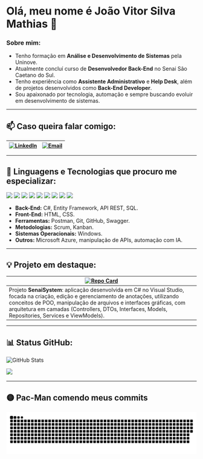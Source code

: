 # Olá, meu nome é João Vitor Silva Mathias 👋

### Sobre mim: 

- Tenho formação em **Análise e Desenvolvimento de Sistemas** pela Uninove.
- Atualmente concluí curso de **Desenvolvedor Back-End** no Senai São Caetano do Sul.
- Tenho experiência como **Assistente Administrativo** e **Help Desk**, além de projetos desenvolvidos como **Back-End Developer**.
- Sou apaixonado por tecnologia, automação e sempre buscando evoluir em desenvolvimento de sistemas.

---

## 📫 Caso queira falar comigo:

| [![LinkedIn](https://img.shields.io/badge/LinkedIn-000?style=for-the-badge&logo=linkedin&logoColor=0E76A8)](https://www.linkedin.com/in/joaovitorsilvamathias/) | [![Email](https://img.shields.io/badge/E--mail-000?style=for-the-badge&logo=gmail)](mailto:silvamathiasj@gmail.com) |
| --- | --- |

---

## 🚀 Linguagens e Tecnologias que procuro me especializar:

<p align="left">
  <img height="40" src="https://cdn.jsdelivr.net/gh/devicons/devicon/icons/csharp/csharp-original.svg">
  <img height="40" src="https://raw.githubusercontent.com/devicons/devicon/refs/tags/v2.16.0/icons/azuresqldatabase/azuresqldatabase-original.svg">
  <img height="40" src="https://cdn.jsdelivr.net/gh/devicons/devicon/icons/git/git-original.svg">
  <img height="40" src="https://cdn.jsdelivr.net/gh/devicons/devicon/icons/github/github-original.svg">
  <img height="40" src="https://cdn.jsdelivr.net/gh/devicons/devicon/icons/html5/html5-original.svg">
  <img height="40" src="https://cdn.jsdelivr.net/gh/devicons/devicon/icons/css3/css3-original.svg">
  <img height="40" src="https://cdn.jsdelivr.net/gh/devicons/devicon/icons/azure/azure-original.svg">
  <img height="40" src="https://cdn.jsdelivr.net/gh/devicons/devicon/icons/postman/postman-original.svg">
  <img height="40" src="https://cdn.jsdelivr.net/gh/devicons/devicon/icons/swagger/swagger-original.svg">
  
  
</p>

- **Back-End:** C#, Entity Framework, API REST, SQL.
- **Front-End:** HTML, CSS.
- **Ferramentas:** Postman, Git, GitHub, Swagger.
- **Metodologias:** Scrum, Kanban.
- **Sistemas Operacionais:** Windows.
- **Outros:** Microsoft Azure, manipulação de APIs, automação com IA.

---

## 💡 Projeto em destaque:

| [![Repo Card](https://github-readme-stats.vercel.app/api/pin/?username=m4thi4ss&repo=SenaiSystem&bg_color=000&border_color=30A3DC&show_icons=true&icon_color=30A3DC&title_color=E94D5F&text_color=FFF)](https://github.com/m4thi4ss/SenaiSystem) |
| --- |
| Projeto **SenaiSystem**: aplicação desenvolvida em C# no Visual Studio, focada na criação, edição e gerenciamento de anotações, utilizando conceitos de POO, manipulação de arquivos e interfaces gráficas, com arquitetura em camadas (Controllers, DTOs, Interfaces, Models, Repositories, Services e ViewModels). |

---

## 📊 Status GitHub:

![GitHub Stats](https://github-readme-stats.vercel.app/api?username=m4thi4ss&theme=transparent&bg_color=000&border_color=30A3DC&show_icons=true&icon_color=30A3DC&title_color=E94D5F&text_color=FFF)

<img src="https://profile-counter.glitch.me/m4thi4ss/count.svg?">

---

## 🟡 Pac-Man comendo meus commits

![snake gif](https://raw.githubusercontent.com/m4thi4ss/m4thi4ss/output/output/github-contribution-grid-snake.svg)

